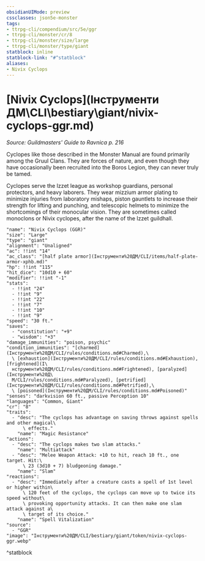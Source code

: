 ```yaml
---
obsidianUIMode: preview
cssclasses: json5e-monster
tags:
- ttrpg-cli/compendium/src/5e/ggr
- ttrpg-cli/monster/cr/8
- ttrpg-cli/monster/size/large
- ttrpg-cli/monster/type/giant
statblock: inline
statblock-link: "#^statblock"
aliases:
- Nivix Cyclops
---
```

# [Nivix Cyclops](Інструменти ДМ\CLI\bestiary\giant/nivix-cyclops-ggr.md)
*Source: Guildmasters' Guide to Ravnica p. 216*  

Cyclopes like those described in the Monster Manual are found primarily among the Gruul Clans. They are forces of nature, and even though they have occasionally been recruited into the Boros Legion, they can never truly be tamed.

Cyclopes serve the Izzet league as workshop guardians, personal protectors, and heavy laborers. They wear mizzium armor plating to minimize injuries from laboratory mishaps, piston gauntlets to increase their strength for lifting and punching, and telescopic helmets to minimize the shortcomings of their monocular vision. They are sometimes called monoclons or Nivix cyclopes, after the name of the Izzet guildhall.

```statblock
"name": "Nivix Cyclops (GGR)"
"size": "Large"
"type": "giant"
"alignment": "Unaligned"
"ac": !!int "14"
"ac_class": "[half plate armor](Інструменти%20ДМ/CLI/items/half-plate-armor-xphb.md)"
"hp": !!int "115"
"hit_dice": "10d10 + 60"
"modifier": !!int "-1"
"stats":
  - !!int "24"
  - !!int "9"
  - !!int "22"
  - !!int "7"
  - !!int "10"
  - !!int "9"
"speed": "30 ft."
"saves":
  - "constitution": "+9"
  - "wisdom": "+3"
"damage_immunities": "poison, psychic"
"condition_immunities": "[charmed](Інструменти%20ДМ/CLI/rules/conditions.md#Charmed),\
  \ [exhaustion](Інструменти%20ДМ/CLI/rules/conditions.md#Exhaustion), [frightened](І\
  нструменти%20ДМ/CLI/rules/conditions.md#Frightened), [paralyzed](Інструменти%20Д\
  М/CLI/rules/conditions.md#Paralyzed), [petrified](Інструменти%20ДМ/CLI/rules/conditions.md#Petrified),\
  \ [poisoned](Інструменти%20ДМ/CLI/rules/conditions.md#Poisoned)"
"senses": "darkvision 60 ft., passive Perception 10"
"languages": "Common, Giant"
"cr": "8"
"traits":
  - "desc": "The cyclops has advantage on saving throws against spells and other magical\
      \ effects."
    "name": "Magic Resistance"
"actions":
  - "desc": "The cyclops makes two slam attacks."
    "name": "Multiattack"
  - "desc": "Melee Weapon Attack: +10 to hit, reach 10 ft., one target. Hit:\
      \ 23 (3d10 + 7) bludgeoning damage."
    "name": "Slam"
"reactions":
  - "desc": "Immediately after a creature casts a spell of 1st level or higher within\
      \ 120 feet of the cyclops, the cyclops can move up to twice its speed without\
      \ provoking opportunity attacks. It can then make one slam attack against a\
      \ target of its choice."
    "name": "Spell Vitalization"
"source":
  - "GGR"
"image": "Інструменти%20ДМ/CLI/bestiary/giant/token/nivix-cyclops-ggr.webp"
```
^statblock
